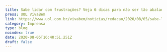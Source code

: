 ```yaml
---
title: Sabe lidar com frustrações? Veja 6 dicas para não ser tão abalado por elas
press: UOL VivaBem
link: https://www.uol.com.br/vivabem/noticias/redacao/2020/08/05/sabe-lidar-com-frustracoes-veja-6-dicas-para-nao-ser-tao-abalado-por-elas.htm
category: Imprensa
type: blog
noindex: true
date: 2020-08-05T16:40:51.251Z
draft: false
---
```

